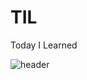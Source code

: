 # TIL
Today I Learned

![header](https://capsule-render.vercel.app/api?type=slice&color=auto&height=300&section=header&text=Today%20I%20Learned&animation=twinkling&fontSize=90)
